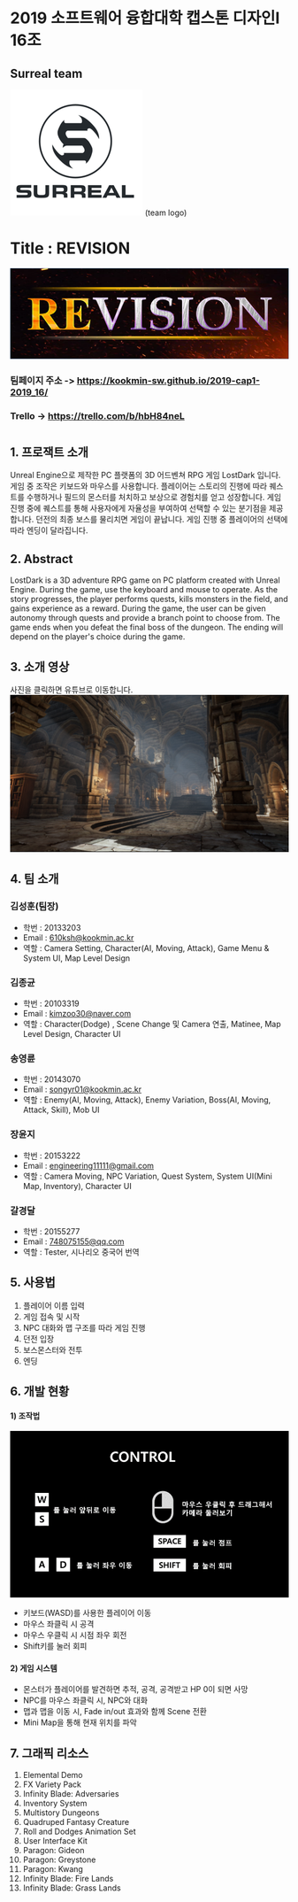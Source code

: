 # 2019 소프트웨어 융합대학 캡스톤 디자인Ⅰ 16조
## Surreal team
![team](./Docs/img/TeamLogo_resize.png)
(team logo)
# Title : REVISION
![game](./Docs/img/REVISION.png)


### 팀페이지 주소 -> https://kookmin-sw.github.io/2019-cap1-2019_16/
### Trello -> https://trello.com/b/hbH84neL

#

## 1. 프로잭트 소개

Unreal Engine으로 제작한 PC 플랫폼의 3D 어드벤쳐 RPG 게임 LostDark 입니다. 게임 중 조작은 키보드와 마우스를 사용합니다. 플레이어는 스토리의 진행에 따라 퀘스트를 수행하거나 필드의 몬스터를 처치하고 보상으로 경험치를 얻고 성장합니다. 게임 진행 중에 퀘스트를 통해 사용자에게 자율성을 부여하여 선택할 수 있는 분기점을 제공합니다. 던전의 최종 보스를 물리치면 게임이 끝납니다. 게임 진행 중 플레이어의 선택에 따라 엔딩이 달라집니다.

## 2. Abstract

LostDark is a 3D adventure RPG game on PC platform created with Unreal Engine. During the game, use the keyboard and mouse to operate. As the story progresses, the player performs quests, kills monsters in the field, and gains experience as a reward. During the game, the user can be given autonomy through quests and provide a branch point to choose from. The game ends when you defeat the final boss of the dungeon. The ending will depend on the player's choice during the game.

## 3. 소개 영상

사진을 클릭하면 유튜브로 이동합니다.
[![sample](./Docs/img/preview.png)](https://www.youtube.com/watch?v=gSdnVxPBhc8)

## 4. 팀 소개


### 김성훈(팀장)
* 학번 : 20133203
* Email : 610ksh@kookmin.ac.kr
* 역할 : Camera Setting, Character(AI, Moving, Attack), Game Menu & System UI, Map Level Design

### 김종균
* 학번 : 20103319
* Email : kimzoo30@naver.com
* 역할 : Character(Dodge) , Scene Change 및 Camera 연출, Matinee, Map Level Design, Character UI

### 송영륜
* 학번 : 20143070
* Email : songyr01@kookmin.ac.kr
* 역할 : Enemy(AI, Moving, Attack), Enemy Variation, Boss(AI, Moving, Attack, Skill), Mob UI

### 장윤지
* 학번 : 20153222
* Email : engineering11111@gmail.com
* 역할 : Camera Moving, NPC Variation, Quest System, System UI(Mini Map, Inventory), Character UI 

### 갈경달
* 학번 : 20155277
* Email : 748075155@qq.com
* 역할 : Tester, 시나리오 중국어 번역


## 5. 사용법

1) 플레이어 이름 입력
2) 게임 접속 및 시작
3) NPC 대화와 맵 구조를 따라 게임 진행
4) 던전 입장
5) 보스몬스터와 전투
6) 엔딩


## 6. 개발 현황

#### 1) 조작법

![keyboard](./Docs/img/HowToUse.png)
- 키보드(WASD)를 사용한 플레이어 이동
- 마우스 좌클릭 시 공격
- 마우스 우클릭 시 시점 좌우 회전
- Shift키를 눌러 회피

#### 2) 게임 시스템
- 몬스터가 플레이어를 발견하면 추적, 공격, 공격받고 HP 0이 되면 사망
- NPC를 마우스 좌클릭 시, NPC와 대화
- 맵과 맵을 이동 시, Fade in/out 효과와 함께 Scene 전환
- Mini Map을 통해 현재 위치를 파악

## 7. 그래픽 리소스

1) Elemental Demo
2) FX Variety Pack
3) Infinity Blade: Adversaries
4) Inventory System
5) Multistory Dungeons
6) Quadruped Fantasy Creature
7) Roll and Dodges Animation Set
8) User Interface Kit
9) Paragon: Gideon
10) Paragon: Greystone
11) Paragon: Kwang
12) Infinity Blade: Fire Lands
13) Infinity Blade: Grass Lands

